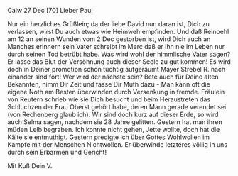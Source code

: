 Calw 27 Dec [70]
Lieber Paul

Nur ein herzliches Grüßlein; da der liebe David nun daran ist, Dich zu verlassen, wirst Du auch etwas wie Heimweh empfinden. Und daß Reinoehl am 12 an seinen Wunden vom 2 Dec gestorben ist, wird Dich auch an Manches erinnern sein Vater schreibt im Merc daß er ihn nie im Leben nur durch seinen Tod betrübt habe. Was wird wohl der himmlische Vater sagen? Er lasse das Blut der Versöhnung auch dieser Seele zu gut kommen! Es wird doch in Deiner promotion schon tüchtig aufgeräumt Mayer Strebel R. nach einander sind fort! Wer wird der nächste sein? Bete auch für Deine alten Bekannten, nimm Dir Zeit und fasse Dir Muth dazu - Man kann oft die eigene Noth am Besten überwinden durch Versenkung in fremde. Fräulein von Reutern schrieb wie sie Dich besucht und beim Heraustreten das Schluchzen der Frau Oberst gehört habe, deren Mann gerade verendet sei (von Rechenberg glaub ich). Wir sind doch kurz auf dieser Erde, so wird auch Selma sagen, nachdem sie 28 Jahre gelitten. Gestern hat man ihren müden Leib begraben. Ich konnte nicht gehen, Jette wollte, doch hat die Kälte sie entmuthigt. Gestern predigte ich über Gottes Wohlwollen im Kampfe mit der Menschen Nichtwollen. Er überwinde letzteres völlig in uns durch sein Erbarmen und Gericht!

 Mit Kuß
 Dein V.
